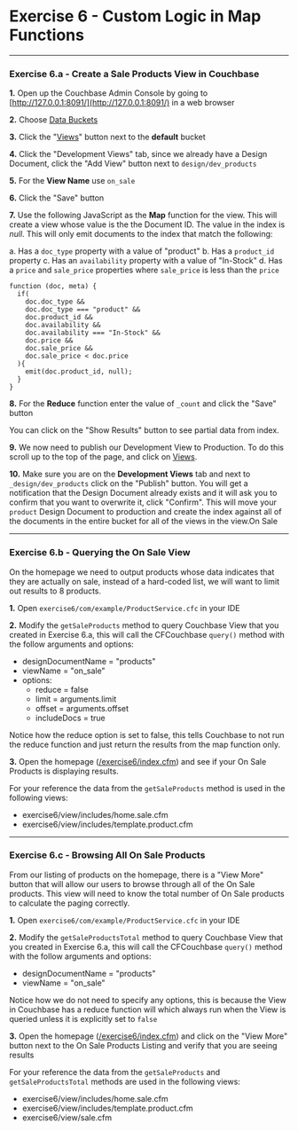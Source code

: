 # Exercise 6 - Custom Logic in Map Functions

---

### Exercise 6.a - Create a Sale Products View in Couchbase

**1\.** Open up the Couchbase Admin Console by going to [http://127.0.0.1:8091/](http://127.0.0.1:8091/) in a web browser

**2\.** Choose [Data Buckets](http://127.0.0.1:8091/index.html#sec=buckets)

**3\.** Click the "[Views](http://127.0.0.1:8091/index.html#sec=views&viewsBucket=default)" button next to the **default** bucket

**4\.** Click the "Development Views" tab, since we already have a Design Document, click the "Add View" button next to `design/dev_products`

**5\.** For the **View Name** use `on_sale`

**6\.** Click the "Save" button

**7\.** Use the following JavaScript as the **Map** function for the view.  This will create a view whose value is the the Document ID.  The value in the index is *null*.  This will only emit documents to the index that match the following:

a. Has a `doc_type` property with a value of "product"
b. Has a `product_id` property
c. Has an `availability` property with a value of "In-Stock"
d. Has a `price` and `sale_price` properties where `sale_price` is less than the `price`

```
function (doc, meta) {
  if(
    doc.doc_type &&
    doc.doc_type === "product" &&
    doc.product_id &&
    doc.availability &&
    doc.availability === "In-Stock" &&
    doc.price &&
    doc.sale_price &&
    doc.sale_price < doc.price
  ){
    emit(doc.product_id, null);
  }
}
```

**8\.** For the **Reduce** function enter the value of `_count` and click the "Save" button

You can click on the "Show Results" button to see partial data from index.

**9\.** We now need to publish our Development View to Production.  To do this scroll up to the top of the page, and click on [Views](http://127.0.0.1:8091/index.html#sec=views&viewsBucket=default).

**10\.** Make sure you are on the **Development Views** tab and next to `_design/dev_products` click on the "Publish" button.  You will get a notification that the Design Document already exists and it will ask you to confirm that you want to overwrite it, click "Confirm". This will move your `product` Design Document to production and create the index against all of the documents in the entire bucket for all of the views in the view.On Sale

---

### Exercise 6.b - Querying the On Sale View

On the homepage we need to output products whose data indicates that they are actually on sale, instead of a hard-coded list, we will want to limit out results to 8 products.

**1\.** Open `exercise6/com/example/ProductService.cfc` in your IDE

**2\.** Modify the `getSaleProducts` method to query Couchbase View that you created in Exercise 6.a, this will call the CFCouchbase `query()` method with the follow arguments and options:

- designDocumentName = "products"
- viewName = "on_sale"
- options:
	- reduce = false
	- limit = arguments.limit
	- offset = arguments.offset
	- includeDocs = true
	
Notice how the reduce option is set to false, this tells Couchbase to not run the reduce function and just return the results from the map function only.

**3\.** Open the homepage ([/exercise6/index.cfm](/exercise6/index.cfm)) and see if your On Sale Products is displaying results.

For your reference the data from the `getSaleProducts` method is used in the following views:

- exercise6/view/includes/home.sale.cfm
- exercise6/view/includes/template.product.cfm

---

### Exercise 6.c - Browsing All On Sale Products

From our listing of products on the homepage, there is a "View More" button that will allow our users to browse through all of the On Sale products. This view will need to know the total number of On Sale products to calculate the paging correctly.

**1\.** Open `exercise6/com/example/ProductService.cfc` in your IDE

**2\.** Modify the `getSaleProductsTotal` method to query Couchbase View that you created in Exercise 6.a, this will call the CFCouchbase `query()` method with the follow arguments and options:

- designDocumentName = "products"
- viewName = "on_sale"

Notice how we do not need to specify any options, this is because the View in Couchbase has a reduce function will which always run when the View is queried unless it is explicitly set to `false`

**3\.** Open the homepage ([/exercise6/index.cfm](/exercise6/index.cfm)) and click on the "View More" button next to the On Sale Products Listing and verify that you are seeing results

For your reference the data from the `getSaleProducts` and `getSaleProductsTotal` methods are used in the following views:

- exercise6/view/includes/home.sale.cfm
- exercise6/view/includes/template.product.cfm
- exercise6/view/sale.cfm
